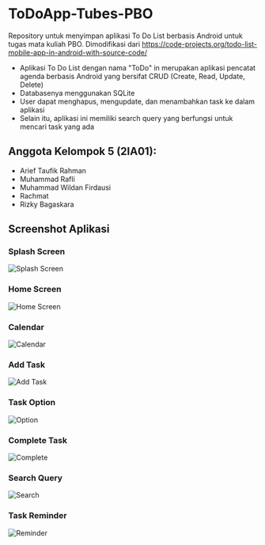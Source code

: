 # ToDoApp-Tubes-PBO
Repository untuk menyimpan aplikasi To Do List berbasis Android untuk 
tugas mata kuliah PBO. Dimodifikasi dari https://code-projects.org/todo-list-mobile-app-in-android-with-source-code/

- Aplikasi To Do List dengan nama "ToDo" in merupakan aplikasi pencatat agenda berbasis Android yang bersifat CRUD (Create, Read, Update, Delete)
- Databasenya menggunakan SQLite
- User dapat menghapus, mengupdate, dan menambahkan task ke dalam aplikasi
- Selain itu, aplikasi ini memiliki search query yang berfungsi untuk mencari task yang ada 

## Anggota Kelompok 5 (2IA01):

  - Arief Taufik Rahman
  - Muhammad Rafli
  - Muhammad Wildan Firdausi
  - Rachmat
  - Rizky Bagaskara

## Screenshot Aplikasi 
### **Splash Screen** 
![Splash Screen](https://github.com/rzkybagaskara/ToDoApp-Tubes-PBO/blob/main/ScreenShots/SplashScreen.png?raw=true)

### **Home Screen** 
![Home Screen](https://github.com/rzkybagaskara/ToDoApp-Tubes-PBO/blob/main/ScreenShots/HomeScreen.png?raw=true)

### **Calendar**
![Calendar](https://github.com/rzkybagaskara/ToDoApp-Tubes-PBO/blob/main/ScreenShots/Calendar.png?raw=true)

### **Add Task**
![Add Task](https://github.com/rzkybagaskara/ToDoApp-Tubes-PBO/blob/main/ScreenShots/AddTask.png?raw=true)

### **Task Option**
![Option](https://github.com/rzkybagaskara/ToDoApp-Tubes-PBO/blob/main/ScreenShots/Option.png?raw=true)

### **Complete Task**
![Complete](https://github.com/rzkybagaskara/ToDoApp-Tubes-PBO/blob/main/ScreenShots/CompleteTask.png?raw=true)

### **Search Query**
![Search](https://github.com/rzkybagaskara/ToDoApp-Tubes-PBO/blob/main/ScreenShots/SearchQuery.png?raw=true)

### **Task Reminder**
![Reminder](https://github.com/rzkybagaskara/ToDoApp-Tubes-PBO/blob/main/ScreenShots/Reminder.png?raw=true)
